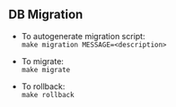 ## DB Migration
- To autogenerate migration script:  
`make migration MESSAGE=<description>`

- To migrate:  
`make migrate`

- To rollback:  
`make rollback`
